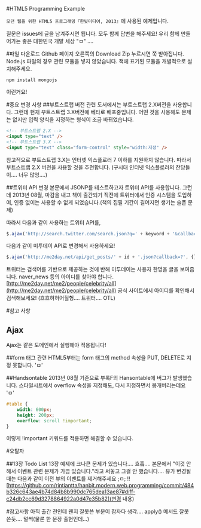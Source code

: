 #HTML5 Programming Example

`모던 웹을 위한 HTML5 프로그래밍『한빛미디어, 2013』`에 사용된 예제입니다.

질문은 issues에 글을 남겨주시면 됩니다.
모두 함께 답변을 해주세요!
우리 함께 만들어가는 좋은 대한민국 개발 세상 "ㅁ" ....

#파일 다운로드
Github 페이지 오른쪽의 Download Zip 누르시면 쭉 받아집니다.
Node.js 파일의 경우 관련 모듈을 넣지 않았습니다. 책에 표기된 모듈을 개별적으로 설치해주세요.
```
npm install mongojs
```
이런거요!

#중요 변경 사항
##부트스트랩 버전 관련
도서에서는 부트스트랩 2.X버전을 사용합니다. 그런데 현재 부트스트랩 3.X버전에 베타로 배포중입니다.
어떤 것을 사용해도 문제는 없지만 입력 양식을 지정하는 형식이 조금 바뀌었습니다.
```html
<!-- 부트스트랩 2.X -->
<input type="text" />
<!-- 부트스트랩 3.X -->
<input type="text" class="form-control" style="width:지정" />
```
참고적으로 부트스트랩 3.X는 인터넷 익스플로러 7 이하를 지원하지 않습니다.
따라서 부트스트랩 2.X 버전을 사용할 것을 추천합니다. (구시대 인터넷 익스플로러의 잔당들이.... 너무 많엉....)

##트위터 API 변경
본문에서 JSONP를 테스트하고자 트위터 API를 사용합니다.
그런데 2013년 08월, 마감을 내고 책이 출간되기 직전에 트위터에서 인증 시스템을 도입하여,
인증 없이는 사용할 수 없게 되었습니다.(책의 집필 기간이 길어지면 생기는 슬픈 문제)

따라서 다음과 같이 사용하는 트위터 API를,
```javascript
$.ajax('http://search.twitter.com/search.json?q=' + keyword + '&callback=?', {});
```
다음과 같이 미투데이 API로 변경해서 사용하세요!
```javascript
$.ajax('http://me2day.net/api/get_posts/' + id + '.json?callback=?', {});
```
트위터는 검색어를 기반으로 제공하는 것에 반해 미투데이는 사용자 한명을 글을 보여줍니다.
naver_news 등의 아이디를 찾아야 합니다. [http://me2day.net/me2/people/celebrity/all](http://me2day.net/me2/people/celebrity/all) 공식 사이트에서 아이디를 확인해서 검색해보세요!
(흐흐허허어헐헝.... 트위터.... OTL)

#참고 사항
## Ajax
Ajax는 같은 도메인에서 실행해야 적용됩니다!

##form 태그 관련
HTML5부터는 form 태그의 method 속성을 PUT, DELETE로 지정 못합니다. 'ㅁ'

##Handsontable
2013년 08월 기준으로 부록F의 Hansontable에 버그가 발생했습니다.
스타일시트에서 overflow 속성을 지정해도, 다시 지정하면서 뭉개버리는데요 'ㅁ'
```css
#table {
    width: 600px;
    height: 200px;
    overflow: scroll !important;
}
```
이렇게 !important 키워드를 적용하면 해결할 수 있습니다.

#오탈자

##13장 Todo List
13장 예제에 크나큰 문제가 있습니다.... 흐흨....
본문에서 "이것 안 해서 이벤트 관련 문제가 가끔 있습니다."라고 써놓고 그걸 안 했습니다....
뷰가 변경될 때는 다음과 같이 이전 뷰의 이벤트를 제거해주세요 ;ㅁ; !!
[https://github.com/rintiantta/hanbit.modern.web.programming/commit/484b326c643ae4b74d84b8b990dc765dea13ae87#diff-c24db2cc69d3278864922a0d47e35b82](변경 내용)

#참고사항
아직 출간 전인데 왠지 잘못쓴 부분이 잠자다 생각.... apply() 메서드 잘못 쓴듯.... 털썩(물론 한 문장 출현인데...)
